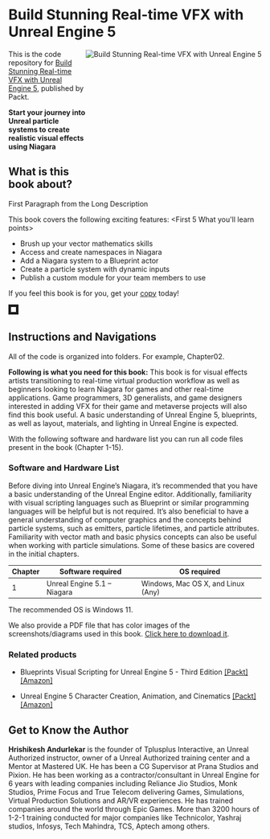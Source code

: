 # Build Stunning Real-time VFX with Unreal Engine 5

<a href="https://www.packtpub.com/product/build-stunning-real-time-vfx-with-unreal-engine-5/9781801072410"><img src="https://content.packt.com/B17261/cover_image_small.jpg" alt="Build Stunning Real-time VFX with Unreal Engine 5" height="256px" align="right"></a>

This is the code repository for [Build Stunning Real-time VFX with Unreal Engine 5](https://www.packtpub.com/product/build-stunning-real-time-vfx-with-unreal-engine-5/9781801072410), published by Packt.

**Start your journey into Unreal particle systems to create realistic visual effects using Niagara**

## What is this book about?
First Paragraph from the Long Description

This book covers the following exciting features: <First 5 What you'll learn points>
* Brush up your vector mathematics skills
* Access and create namespaces in Niagara
* Add a Niagara system to a Blueprint actor
* Create a particle system with dynamic inputs
* Publish a custom module for your team members to use

If you feel this book is for you, get your [copy](https://www.amazon.com/dp/1801072418) today!

<a href="https://www.packtpub.com/?utm_source=github&utm_medium=banner&utm_campaign=GitHubBanner"><img src="https://raw.githubusercontent.com/PacktPublishing/GitHub/master/GitHub.png" 
alt="https://www.packtpub.com/" border="5" /></a>


## Instructions and Navigations
All of the code is organized into folders. For example, Chapter02.


**Following is what you need for this book:**
This book is for visual effects artists transitioning to real-time virtual production workflow as well as beginners looking to learn Niagara for games and other real-time applications. Game programmers, 3D generalists, and game designers interested in adding VFX for their game and metaverse projects will also find this book useful. A basic understanding of Unreal Engine 5, blueprints, as well as layout, materials, and lighting in Unreal Engine is expected.

With the following software and hardware list you can run all code files present in the book (Chapter 1-15).

### Software and Hardware List

Before diving into Unreal Engine’s Niagara, it’s recommended that you have a basic understanding of
the Unreal Engine editor. Additionally, familiarity with visual scripting languages such as Blueprint
or similar programming languages will be helpful but is not required.
It’s also beneficial to have a general understanding of computer graphics and the concepts behind
particle systems, such as emitters, particle lifetimes, and particle attributes. Familiarity with vector
math and basic physics concepts can also be useful when working with particle simulations. Some of
these basics are covered in the initial chapters.

| Chapter  | Software required                   | OS required                        |
| -------- | ------------------------------------| -----------------------------------|
| 1        | Unreal Engine 5.1 – Niagara                     | Windows, Mac OS X, and Linux (Any) |

The recommended OS is Windows 11.

We also provide a PDF file that has color images of the screenshots/diagrams used in this book. [Click here to download it](https://packt.link/jM6sa).


### Related products <Other books you may enjoy>
* Blueprints Visual Scripting for Unreal Engine 5 - Third Edition [[Packt]](https://www.packtpub.com/product/blueprints-visual-scripting-for-unreal-engine-5-third-edition/9781801811583) [[Amazon]](https://www.amazon.com/dp/180181158X)

* Unreal Engine 5 Character Creation, Animation, and Cinematics [[Packt]](https://www.packtpub.com/product/unreal-engine-5-character-creation-animation-and-cinematics/9781801812443) [[Amazon]](https://www.amazon.com/dp/1801812446)

## Get to Know the Author
**Hrishikesh Andurlekar**
is the founder of Tplusplus Interactive, an Unreal Authorized instructor, owner of a Unreal Authorized training center and a Mentor at Mastered UK. He has been a CG Supervisor at Prana Studios and Pixion. He has been working as a contractor/consultant in Unreal Engine for 6 years with leading companies including Reliance Jio Studios, Monk Studios, Prime Focus and True Telecom delivering Games, Simulations, Virtual Production Solutions and AR/VR experiences. He has trained companies around the world through Epic Games. More than 3200 hours of 1-2-1 training conducted for major companies like Technicolor, Yashraj studios, Infosys, Tech Mahindra, TCS, Aptech among others.

